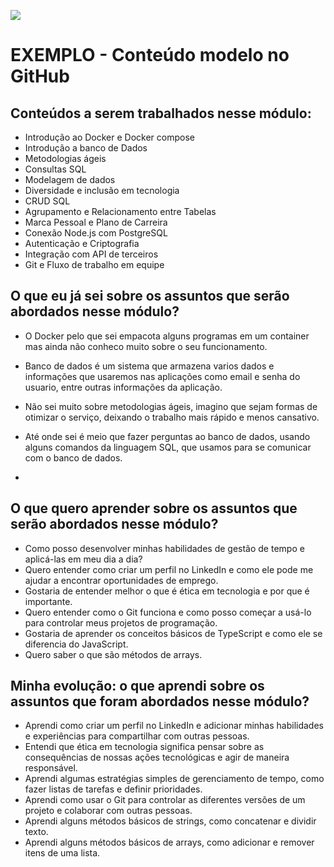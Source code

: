 ![](https://i.imgur.com/xG74tOh.png)

# EXEMPLO - Conteúdo modelo no GitHub

## Conteúdos a serem trabalhados nesse módulo:

- Introdução ao Docker e Docker compose
- Introdução a banco de Dados
- Metodologias ágeis
- Consultas SQL
- Modelagem de dados
- Diversidade e inclusão em tecnologia
- CRUD SQL
- Agrupamento e Relacionamento entre Tabelas
- Marca Pessoal e Plano de Carreira
- Conexão Node.js com PostgreSQL
- Autenticação e Criptografia
- Integração com API de terceiros
- Git e Fluxo de trabalho em equipe

## O que eu já sei sobre os assuntos que serão abordados nesse módulo?

- O Docker pelo que sei empacota alguns programas em um container mas ainda não conheco muito sobre o seu funcionamento.

- Banco de dados é um sistema que armazena varios dados e informações que usaremos nas aplicações como email e senha do usuario, entre outras informações da aplicação.

- Não sei muito sobre metodologias ágeis, imagino que sejam formas de otimizar o serviço, deixando o trabalho mais rápido e menos cansativo.

- Até onde sei é meio que fazer perguntas ao banco de dados, usando alguns comandos da linguagem SQL, que usamos para se comunicar com o banco de dados.

-


## O que quero aprender sobre os assuntos que serão abordados nesse módulo?

- Como posso desenvolver minhas habilidades de gestão de tempo e aplicá-las em meu dia a dia?
- Quero entender como criar um perfil no LinkedIn e como ele pode me ajudar a encontrar oportunidades de emprego.
- Gostaria de entender melhor o que é ética em tecnologia e por que é importante.
- Quero entender como o Git funciona e como posso começar a usá-lo para controlar meus projetos de programação.
- Gostaria de aprender os conceitos básicos de TypeScript e como ele se diferencia do JavaScript.
- Quero saber o que são métodos de arrays.

## Minha evolução: o que aprendi sobre os assuntos que foram abordados nesse módulo?

- Aprendi como criar um perfil no LinkedIn e adicionar minhas habilidades e experiências para compartilhar com outras pessoas.
- Entendi que ética em tecnologia significa pensar sobre as consequências de nossas ações tecnológicas e agir de maneira responsável.
- Aprendi algumas estratégias simples de gerenciamento de tempo, como fazer listas de tarefas e definir prioridades.
- Aprendi como usar o Git para controlar as diferentes versões de um projeto e colaborar com outras pessoas.
- Aprendi alguns métodos básicos de strings, como concatenar e dividir texto.
- Aprendi alguns métodos básicos de arrays, como adicionar e remover itens de uma lista.
